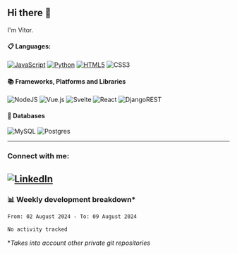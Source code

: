 ## Hi there 👋

I'm Vitor.

#### :clipboard: Languages:
[![JavaScript](https://img.shields.io/badge/javascript-%23323330.svg?style=for-the-badge&logo=javascript&logoColor=%23F7DF1E)](https://github.com/vitorlc?tab=repositories&q=&type=public&language=javascript&sort=)
[![Python](https://img.shields.io/badge/python-3670A0?style=for-the-badge&logo=python&logoColor=ffdd54)](https://github.com/vitorlc?tab=repositories&q=&type=public&language=python&sort=)
[![HTML5](https://img.shields.io/badge/html5-%23E34F26.svg?style=for-the-badge&logo=html5&logoColor=white)](https://github.com/vitorlc?tab=repositories&q=&type=public&language=html&sort=)
![CSS3](https://img.shields.io/badge/css3-%231572B6.svg?style=for-the-badge&logo=css3&logoColor=white)

#### :books: Frameworks, Platforms and Libraries
![NodeJS](https://img.shields.io/badge/node.js-6DA55F?style=for-the-badge&logo=node.js&logoColor=white)
![Vue.js](https://img.shields.io/badge/vuejs-%2335495e.svg?style=for-the-badge&logo=vuedotjs&logoColor=%234FC08D)
![Svelte](https://img.shields.io/badge/svelte-%23f1413d.svg?style=for-the-badge&logo=svelte&logoColor=white)
![React](https://img.shields.io/badge/react-%2320232a.svg?style=for-the-badge&logo=react&logoColor=%2361DAFB)
![DjangoREST](https://img.shields.io/badge/DJANGO-REST-ff1709?style=for-the-badge&logo=django&logoColor=white&color=ff1709&labelColor=gray)

#### :floppy_disk: Databases
![MySQL](https://img.shields.io/badge/mysql-%2300f.svg?style=for-the-badge&logo=mysql&logoColor=white)
![Postgres](https://img.shields.io/badge/postgres-%23316192.svg?style=for-the-badge&logo=postgresql&logoColor=white)

---
### Connect with me:
[![LinkedIn](https://img.shields.io/badge/linkedin-%230077B5.svg?style=for-the-badge&logo=linkedin&logoColor=white)](https://www.linkedin.com/in/vitorlc)
---

<!-- <p align="center"> <img src="https://komarev.com/ghpvc/?username=vitorlc&label=👀" alt="eitchtee" /> </p> -->
### :bar_chart: Weekly development breakdown*
<!--START_SECTION:waka-->

```txt
From: 02 August 2024 - To: 09 August 2024

No activity tracked
```

<!--END_SECTION:waka-->

**Takes into account other private git repositories*
